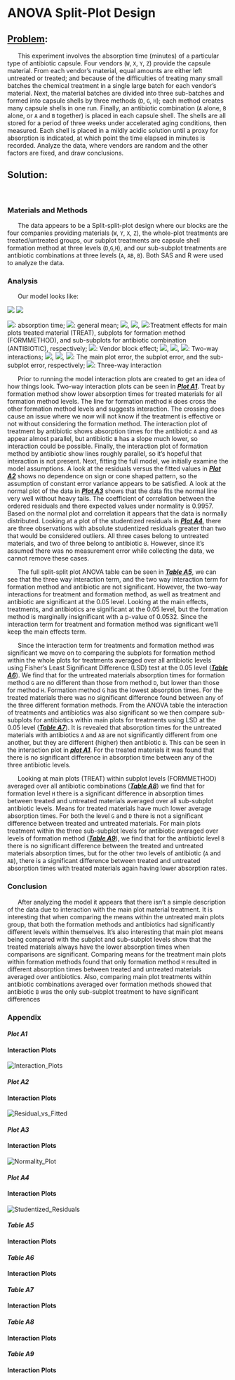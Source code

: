 # ANOVA Split-Plot Design

## [Problem](http://math.unm.edu/sites/default/files/files/qual-exams/Edit%20Past%20Qualifying%20Exams%20Page%20Past%20Qualifying%20Exams%20-%20Statistics/UNM_Stat_Exam_Qual_takehome_201301.pdf):

&nbsp;&nbsp;&nbsp;&nbsp;&nbsp;&nbsp;This experiment involves the absorption time (minutes) of a particular type of antibiotic capsule. Four vendors (`W`, `X`, `Y`, `Z`) provide the capsule material.  From each vendor’s material, equal amounts are either left untreated or treated; and because of the difficulties of treating many small batches the chemical treatment in a single large batch for each vendor’s material. Next, the material batches are divided into three sub-batches and formed into capsule shells by three methods (`D`, `G`, `H`); each method creates many capsule shells in one run. Finally, an antibiotic combination (`A` alone, `B` alone, or `A` and `B` together) is placed in each capsule shell.  The shells are all stored for a period of three weeks under accelerated aging conditions, then measured. Each shell is placed in a mildly acidic solution until a proxy for absorption is indicated, at which point the time elapsed in minutes is recorded.  Analyze the data, where vendors are random and the other factors are fixed, and draw conclusions.

## Solution:
&nbsp;&nbsp;&nbsp;&nbsp;&nbsp;&nbsp;

### Materials and Methods
&nbsp;&nbsp;&nbsp;&nbsp;&nbsp;&nbsp;The data appears to be a Split-split-plot design where our blocks are the four companies providing materials (`W`, `Y`, `X`, `Z`), the whole-plot treatments are treated/untreated groups, our subplot treatments are capsule shell formation method at three levels (`D`,`G`,`H`), and our sub-subplot treatments are antibiotic combinations at three levels (`A`, `AB`, `B`). Both SAS and R were used to analyze the data.
### Analysis
&nbsp;&nbsp;&nbsp;&nbsp;&nbsp;&nbsp;Our model looks like:

<img src="https://latex.codecogs.com/gif.latex?%5Cinline%20Y_%7Bijkl%7D%20%3D%20%5Cmu_%7B%5Ccdot%5Ccdot%5Ccdot%5Ccdot%7D%20&plus;%20%5Calpha_i%20&plus;%20%5Ctau_j%20&plus;%20d_%7Bij%7D%20&plus;%20%5Cbeta_k%20&plus;%20%28%5Calpha%20%5Cbeta%29_%7Bik%7D%20&plus;%20f_%7Bijk%7D%20&plus;%20%5Cgamma_l%20&plus;%20%28%5Calpha%20%5Cgamma%29_%7Bil%7D%20&plus;%20%28%5Cbeta%20%5Cgamma%29_%7Bkl%7D%20&plus;%20%28%5Calpha%20%5Cbeta%20%5Cgamma%29_%7Bikl%7D%20&plus;%20%5Cvarepsilon_%7Bijkl%7D" border="0" />

<img src="https://latex.codecogs.com/gif.latex?%5Cinline%20i%3D1%2C2%2C%5C%20%5C%20j%3D1%2C2%2C3%2C4%5C%20%5C%20k%3D1%2C2%2C3%2C%5C%20%5C%20l%3D1%2C2%2C3" border="0" />

<img src="https://latex.codecogs.com/gif.latex?%5Cinline%20Y_ijkl" border="0.5" />∶ absorption time; <img src="https://latex.codecogs.com/gif.latex?%5Cinline%20%5Cmu_%7B%5Ccdot%5Ccdot%5Ccdot%5Ccdot%7D" border="0" />: general mean; <img src="https://latex.codecogs.com/gif.latex?%5Cinline%20%5Calpha_i" border="0" />, <img src="https://latex.codecogs.com/gif.latex?%5Cinline%20%5Cbeta_k" border="0" />, <img src="https://latex.codecogs.com/gif.latex?%5Cinline%20%5Cgamma_l" border="0" />:Treatment effects for main plots treated material (TREAT), subplots for formation method (FORMMETHOD), and sub-subplots for antibiotic combination (ANTIBIOTIC), respectively; <img src="https://latex.codecogs.com/gif.latex?%5Cinline%20%5Ctau_j" border="0" />: Vendor block effect; <img src="https://latex.codecogs.com/gif.latex?%5Cinline%20%28%5Calpha%5Cbeta%29_%7Bik%7D" border="0" />, <img src="https://latex.codecogs.com/gif.latex?%5Cinline%20%28%5Calpha%20%5Cgamma%29_%7Bil%7D" border="0" />, <img src="https://latex.codecogs.com/gif.latex?%5Cinline%20%28%5Cbeta%20%5Cgamma%29_%7Bkl%7D" border="0" />: Two-way interactions; <img src="https://latex.codecogs.com/gif.latex?%5Cinline%20d_%7Bij%7D" border="0" />, <img src="https://latex.codecogs.com/gif.latex?%5Cinline%20f_%7Bijk%7D" border="0" />, <img src="https://latex.codecogs.com/gif.latex?%5Cinline%20%5Cvarepsilon_%7Bijkl%7D" border="0" />: The main plot error, the subplot error, and the sub-subplot error, respectively;  <img src="https://latex.codecogs.com/gif.latex?%5Cinline%20%28%5Calpha%20%5Cbeta%20%5Cgamma%29_%7Bikl%7D" border="0" />: Three-way interaction

&nbsp;&nbsp;&nbsp;&nbsp;&nbsp;&nbsp;Prior to running the model interaction plots are created to get an idea of how things look. Two-way interaction plots can be seen in [**_Plot A1_**](#Plot-A1). Treat by formation method show lower absorption times for treated materials for all formation method levels. The line for formation method `H` does cross the other formation method levels and suggests interaction. The crossing does cause an issue where we now will not know if the treatment is effective or not without considering the formation method. The interaction plot of treatment by antibiotic shows absorption times for the antibiotic `A` and `AB` appear almost parallel, but antibiotic `B` has a slope much lower, so interaction could be possible. Finally, the interaction plot of formation method by antibiotic show lines roughly parallel, so it’s hopeful that interaction is not present. Next, fitting the full model, we initially examine the model assumptions. A look at the residuals versus the fitted values in [**_Plot A2_**](#Plot-A2) shows no dependence on sign or cone shaped pattern, so the assumption of constant error variance appears to be satisfied. A look at the normal plot of the data in [**_Plot A3_**](#Plot-A3) shows that the data fits the normal line very well without heavy tails. The coefficient of correlation between the ordered residuals and there expected values under normality is 0.9957. Based on the normal plot and correlation it appears that the data is normally distributed. Looking at a plot of the studentized residuals in [**_Plot A4_**](#Plot-A4), there are three observations with absolute studentized residuals greater than two that would be considered outliers. All three cases belong to untreated materials, and two of three belong to antibiotic `B`. However, since it’s assumed there was no measurement error while collecting the data, we cannot remove these cases.

&nbsp;&nbsp;&nbsp;&nbsp;&nbsp;&nbsp;The full split-split plot ANOVA table can be seen in [**_Table A5_**](#Table-A5), we can see that the three way interaction term, and the two way interaction term for formation method and antibiotic are not significant. However, the two-way interactions for treatment and formation method, as well as treatment and antibiotic are significant at the 0.05 level. Looking at the main effects, treatments, and antibiotics are significant at the 0.05 level, but the formation method is marginally insignificant with a p-value of 0.0532. Since the interaction term for treatment and formation method was significant we’ll keep the main effects term.

&nbsp;&nbsp;&nbsp;&nbsp;&nbsp;&nbsp;Since the interaction term for treatments and formation method was significant we move on to comparing the subplots for formation method within the whole plots for treatments averaged over all antibiotic levels using Fisher’s Least Significant Difference (LSD) test at the 0.05 level ([**_Table A6_**](#Table-A6)). We find that for the untreated materials absorption times for formation method `G` are no different than those from method `D`, but lower than those for method `H`. Formation method `G` has the lowest absorption times. For the treated materials there was no significant difference found between any of the three different formation methods. From the ANOVA table the interaction of treatments and antibiotics was also significant so we then compare sub-subplots for antibiotics within main plots for treatments using LSD at the 0.05 level ([**_Table A7_**](#Table-A7)). It is revealed that absorption times for the untreated materials with antibiotics `A` and `AB` are not significantly different from one another, but they are different (higher) then antibiotic `B`. This can be seen in the interaction plot in [**_plot A1_**](#Plot-A1). For the treated materials it was found that there is no significant difference in absorption time between any of the three antibiotic levels.

&nbsp;&nbsp;&nbsp;&nbsp;&nbsp;&nbsp;Looking at main plots (TREAT) within subplot levels (FORMMETHOD) averaged over all antibiotic combinations ([**_Table A8_**](#Table-A8)) we find that for formation level `H` there is a significant difference in absorption times between treated and untreated materials averaged over all sub-subplot antibiotic levels. Means for treated materials have much lower average absorption times. For both the level `G` and `D` there is not a significant difference between treated and untreated materials. For main plots treatment within the three sub-subplot levels for antibiotic averaged over levels of formation method ([**_Table A9_**](#Table-A9)), we find that for the antibiotic level `B` there is no significant difference between the treated and untreated materials absorption times, but for the other two levels of antibiotic (`A` and `AB`), there is a significant difference between treated and untreated absorption times with treated materials again having lower absorption rates.
### Conclusion
&nbsp;&nbsp;&nbsp;&nbsp;&nbsp;&nbsp;After analyzing the model it appears that there isn’t a simple description of the data due to interaction with the main plot material treatment. It is interesting that when comparing the means within the untreated main plots group, that both the formation methods and antibiotics had significantly different levels within themselves. It’s also interesting that main plot means being compared with the subplot and sub-subplot levels show that the treated materials always have the lower absorption times when comparisons are significant. Comparing means for the treatment main plots within formation methods found that only formation method `H` resulted in different absorption times between treated and untreated materials averaged over antibiotics. Also, comparing main plot treatments within antibiotic combinations averaged over formation methods showed that antibiotic `B` was the only sub-subplot treatment to have significant differences

### Appendix
#### **_Plot A1_**
#### Interaction Plots
![Interaction_Plots](InteractionPlots.png)
#### **_Plot A2_**
#### Interaction Plots
![Residual_vs_Fitted](ResidVsFitted.png)
#### **_Plot A3_**
#### Interaction Plots
![Normality_Plot](NormPlot.png)
#### **_Plot A4_**
#### Interaction Plots
![Studentized_Residuals](StuResid.png)
#### **_Table A5_**
#### Interaction Plots
#### **_Table A6_**
#### Interaction Plots
#### **_Table A7_**
#### Interaction Plots
#### **_Table A8_**
#### Interaction Plots
#### **_Table A9_**
#### Interaction Plots
